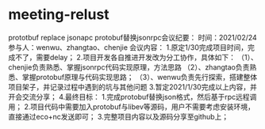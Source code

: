 # meeting-relust
prototbuf replace jsonapc
protobuf替换jsonrpc会议纪要：
时间：2021/02/24
参与人：wenwu、zhangtao、chenjie
会议内容：
1.原定1/30完成项目时间，完成不了，需要delay；
2.项目开发各自推进开发改为分工协作，具体如下：
（1）、chenjie负责熟悉、掌握jsonrpc代码实现原理，方法思路
（2）、zhangtao负责熟悉、掌握protobuf原理与代码实现思路；
（3）、wenwu负责先行探索，搭建整体项目架子，并记录过程中遇到的坑与其他问题
3.暂定2021/1/30完成以上内容，并开会交流分享；
4.最终目标：
1.完成protobuf替换json格式，然后基于rpc远程调用；
2.项目代码中需要加入protobuf与libev等源码，用户不需要考虑安装环境，直接通过eco+nc发送即可；
3.完整项目内容以及源码分享至github上；
